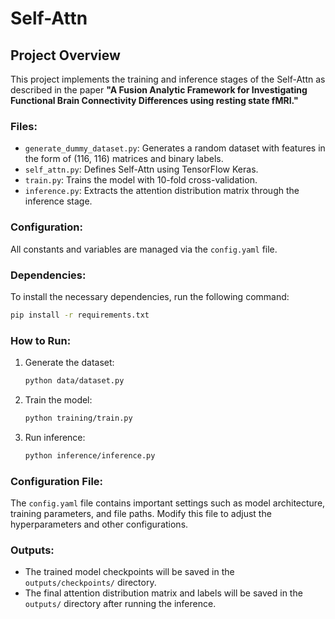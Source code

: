 
# Self-Attn 

## Project Overview
This project implements the training and inference stages of the Self-Attn as described in the paper **"A Fusion Analytic Framework for Investigating Functional Brain Connectivity Differences using resting state fMRI."** 

### Files:
- `generate_dummy_dataset.py`: Generates a random dataset with features in the form of (116, 116) matrices and binary labels.
- `self_attn.py`: Defines Self-Attn using TensorFlow Keras.
- `train.py`: Trains the model with 10-fold cross-validation.
- `inference.py`: Extracts the attention distribution matrix through the inference stage.

### Configuration:
All constants and variables are managed via the `config.yaml` file.

### Dependencies:
To install the necessary dependencies, run the following command:

```bash
pip install -r requirements.txt
```

### How to Run:
1. Generate the dataset:
   ```bash
   python data/dataset.py
   ```
2. Train the model:
   ```bash
   python training/train.py
   ```
3. Run inference:
   ```bash
   python inference/inference.py
   ```

### Configuration File:
The `config.yaml` file contains important settings such as model architecture, training parameters, and file paths. Modify this file to adjust the hyperparameters and other configurations.

### Outputs:
- The trained model checkpoints will be saved in the `outputs/checkpoints/` directory.
- The final attention distribution matrix and labels will be saved in the `outputs/` directory after running the inference.
